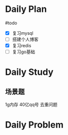# Daily Plan
#todo
- [x] 复习mysql
- [ ] 搭建个人博客
- [x] 复习redis
- [ ] 复习go基础
# Daily Study
## 场景题
1g内存 40亿qq号 去重问题

# Daily Problem